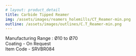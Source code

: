 ```yaml
---
# layout: product_detail
title: Carbide Tipped Reamer
img: /assets/images/reamers_holemills/CT_Reamer-min.png
outline: /assets/images/outlines/C.T_Reamer-min.png
---
```

Manufacturing Range : Ø10 to Ø70<br>
Coating - On Request<br>
Item Code - SRVBR084